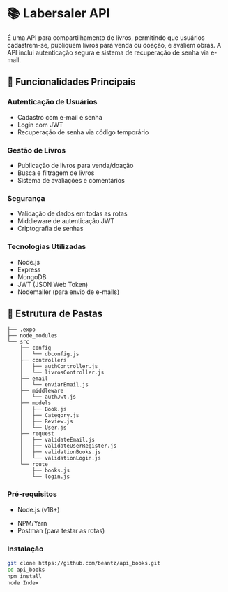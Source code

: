 # 📚 Labersaler API
  É uma API para compartilhamento de livros, permitindo que usuários cadastrem-se, publiquem livros para venda ou doação, e avaliem obras. A API inclui autenticação segura e sistema de recuperação de senha via e-mail.

## 🌟 Funcionalidades Principais

### Autenticação de Usuários

  - Cadastro com e-mail e senha
  - Login com JWT
  - Recuperação de senha via código temporário

### Gestão de Livros

  - Publicação de livros para venda/doação
  - Busca e filtragem de livros
  - Sistema de avaliações e comentários

### Segurança

  - Validação de dados em todas as rotas
  - Middleware de autenticação JWT
  - Criptografia de senhas

### Tecnologias Utilizadas

  - Node.js
  - Express
  - MongoDB
  - JWT (JSON Web Token)
  - Nodemailer (para envio de e-mails)

## 📁 Estrutura de Pastas

```
├── .expo
├── node_modules
└── src
    ├── config
    │   └── dbconfig.js
    ├── controllers
    │   ├── authController.js
    │   └── livrosController.js
    ├── email
    │   └── enviarEmail.js
    ├── middleware
    │   └── authJwt.js
    ├── models
    │   ├── Book.js
    │   ├── Category.js
    │   ├── Review.js
    │   └── User.js
    ├── request
    │   ├── validateEmail.js
    │   ├── validateUserRegister.js
    │   ├── validationBooks.js
    │   └── validationLogin.js
    └── route
        ├── books.js
        └── login.js
```

### Pré-requisitos
- Node.js (v18+)
<!-- - MongoDB Atlas ou local -->
- NPM/Yarn
- Postman (para testar as rotas)

### Instalação
```bash
git clone https://github.com/beantz/api_books.git
cd api_books
npm install
node Index

